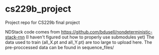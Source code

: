 # cs229b_project
Project repo for CS229b final project

NDStack code comes from https://github.com/bdusell/nondeterministic-stack-rnn (I haven't figured out how to properly use submodules yet)
The data used to train (all_X.pt and all_Y.pt) are too large to upload here. The pre-proccessed data can be found in sequence_files/

